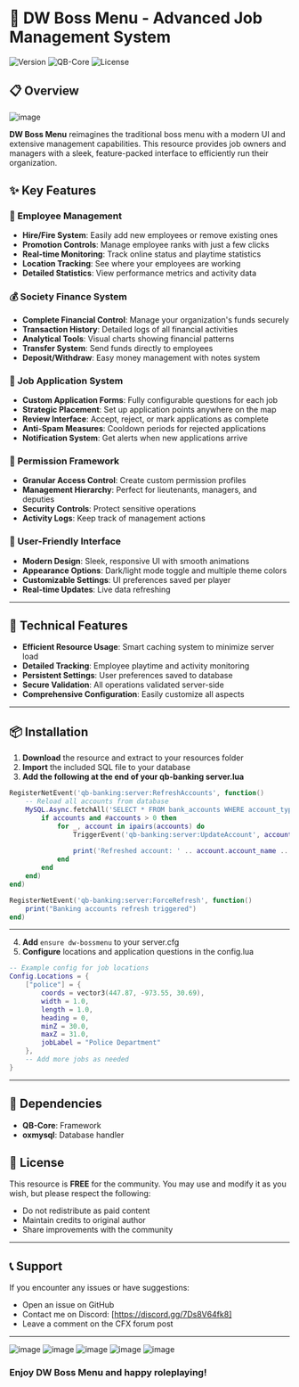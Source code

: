 # 🏢 DW Boss Menu - Advanced Job Management System

  
![Version](https://img.shields.io/badge/Version-1.1.0-blue)
![QB-Core](https://img.shields.io/badge/Framework-QB--Core-red)
![License](https://img.shields.io/badge/License-Free-brightgreen)

## 📋 Overview

![image](https://github.com/user-attachments/assets/6720ed2e-790c-408b-af4e-46072203378b)


**DW Boss Menu** reimagines the traditional boss menu with a modern UI and extensive management capabilities. This resource provides job owners and managers with a sleek, feature-packed interface to efficiently run their organization.
## ✨ Key Features

### 👥 Employee Management
- **Hire/Fire System**: Easily add new employees or remove existing ones
- **Promotion Controls**: Manage employee ranks with just a few clicks
- **Real-time Monitoring**: Track online status and playtime statistics
- **Location Tracking**: See where your employees are working
- **Detailed Statistics**: View performance metrics and activity data

### 💰 Society Finance System
- **Complete Financial Control**: Manage your organization's funds securely
- **Transaction History**: Detailed logs of all financial activities
- **Analytical Tools**: Visual charts showing financial patterns
- **Transfer System**: Send funds directly to employees
- **Deposit/Withdraw**: Easy money management with notes system

### 📝 Job Application System
- **Custom Application Forms**: Fully configurable questions for each job
- **Strategic Placement**: Set up application points anywhere on the map
- **Review Interface**: Accept, reject, or mark applications as complete
- **Anti-Spam Measures**: Cooldown periods for rejected applications
- **Notification System**: Get alerts when new applications arrive

### 🔐 Permission Framework
- **Granular Access Control**: Create custom permission profiles
- **Management Hierarchy**: Perfect for lieutenants, managers, and deputies
- **Security Controls**: Protect sensitive operations
- **Activity Logs**: Keep track of management actions

### 🎨 User-Friendly Interface
- **Modern Design**: Sleek, responsive UI with smooth animations
- **Appearance Options**: Dark/light mode toggle and multiple theme colors
- **Customizable Settings**: UI preferences saved per player
- **Real-time Updates**: Live data refreshing

---

## 🔧 Technical Features

- **Efficient Resource Usage**: Smart caching system to minimize server load
- **Detailed Tracking**: Employee playtime and activity monitoring
- **Persistent Settings**: User preferences saved to database
- **Secure Validation**: All operations validated server-side
- **Comprehensive Configuration**: Easily customize all aspects

---
## 📦 Installation


1. **Download** the resource and extract to your resources folder
2. **Import** the included SQL file to your database
3. **Add the following at the end of your qb-banking server.lua**
   
```lua
RegisterNetEvent('qb-banking:server:RefreshAccounts', function()
    -- Reload all accounts from database
    MySQL.Async.fetchAll('SELECT * FROM bank_accounts WHERE account_type = ?', {'job'}, function(accounts)
        if accounts and #accounts > 0 then
            for _, account in ipairs(accounts) do
                TriggerEvent('qb-banking:server:UpdateAccount', account.account_name, 0, "refresh")
                
                print('Refreshed account: ' .. account.account_name .. ' with balance: ' .. account.account_balance)
            end
        end
    end)
end)

RegisterNetEvent('qb-banking:server:ForceRefresh', function()
    print("Banking accounts refresh triggered")
end)
```

---

4. **Add** `ensure dw-bossmenu` to your server.cfg
5. **Configure** locations and application questions in the config.lua

```lua
-- Example config for job locations
Config.Locations = {
    ["police"] = {
        coords = vector3(447.87, -973.55, 30.69),
        width = 1.0,
        length = 1.0,
        heading = 0,
        minZ = 30.0,
        maxZ = 31.0,
        jobLabel = "Police Department"
    },
    -- Add more jobs as needed
}
```

---

## 🔗 Dependencies

- **QB-Core**: Framework
- **oxmysql**: Database handler



## 📝 License

This resource is **FREE** for the community. You may use and modify it as you wish, but please respect the following:

- Do not redistribute as paid content
- Maintain credits to original author
- Share improvements with the community

---

## 📞 Support

If you encounter any issues or have suggestions:

- Open an issue on GitHub
- Contact me on Discord: [https://discord.gg/7Ds8V64fk8]
- Leave a comment on the CFX forum post

---

![image](https://github.com/user-attachments/assets/4a4d28b0-83c5-41bf-b9e9-5535a981dda3)
![image](https://github.com/user-attachments/assets/7215bdbf-0c68-4ebb-aecb-1f9558c257a7)
![image](https://github.com/user-attachments/assets/c934baab-dcec-4f76-8207-3c725a1a9382)
![image](https://github.com/user-attachments/assets/6dc08a76-d70a-4a60-b341-eb63246c0270)
![image](https://github.com/user-attachments/assets/05bc554d-9f51-47d6-a4e7-3da2db48b1fb)


  
### Enjoy DW Boss Menu and happy roleplaying!

